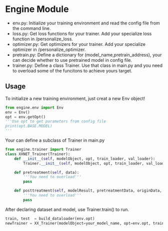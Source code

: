# Engine  Module

- env.py: Initialize your training environment and read the config file from the command line.
- loss.py: Get loss functions for your trainer. Add your specialize loss function in /personalize_loss.
- optimizer.py: Get optimizers for your trainer. Add your specialize optimizer in /personalize_optimizer.
- pretrain.py: Define a dictionary for (model_name,pretrain_address), your can decide whether to use pretrained model in config file.
- trainer.py: Define a class Trainer. Use that class in main.py and you need to overload some of the funcitons to achieve yours target.

## Usage

To initialize a new training environment, just creat a new Env object!
```python
from engine.env import Env
env = Env()
opt = env.getOpt() 
'''Use opt to get parameters from config file
print(opt.BASE.MODEL)
'''
```

Your can define a subclass of Trainer in main.py
```python
from engine.trainer import Trainer
class XXNET_Trainer(Trainer):
    def __init__(self, modelObject, opt, train_loader, val_loader):
        Trainer.__init__(self, modelObject, opt, train_loader, val_loader)

    def pretreatment(self, data):
        '''You need to overload'''
        pass

    def posttreatment(self, modelResult, pretreatmentData, originData, test=False):
        '''You need to overload'''
        pass
```

After declaring dataset and model, use Trainer.train() to run.
```python
train, test  = build_dataloader(env.opt)
newTrainer = XX_Trainer(modelObject=your_model_name, opt=env.opt, train_loader=train, val_loader=test).train()
```


